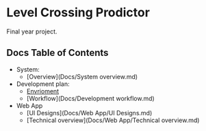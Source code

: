 # Level Crossing Prodictor
Final year project.


## Docs Table of Contents
* System:
	* [Overview](Docs/System overview.md)
* Development plan:
	* [Envrioment](Docs/enviroment.md)
	* [Workflow](Docs/Development workflow.md)
* Web App
	* [UI Designs](Docs/Web App/UI Designs.md)
	* [Technical overview](Docs/Web App/Technical overview.md)